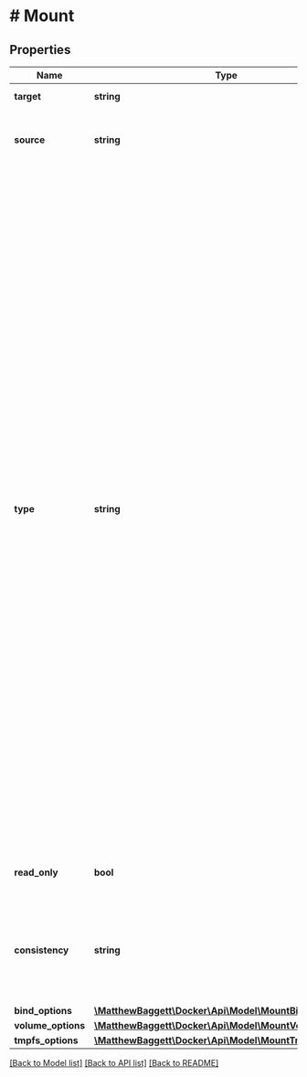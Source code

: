 # # Mount

## Properties

Name | Type | Description | Notes
------------ | ------------- | ------------- | -------------
**target** | **string** | Container path. | [optional]
**source** | **string** | Mount source (e.g. a volume name, a host path). | [optional]
**type** | **string** | The mount type. Available types:  - &#x60;bind&#x60; Mounts a file or directory from the host into the container. Must exist prior to creating the container. - &#x60;volume&#x60; Creates a volume with the given name and options (or uses a pre-existing volume with the same name and options). These are **not** removed when the container is removed. - &#x60;tmpfs&#x60; Create a tmpfs with the given options. The mount source cannot be specified for tmpfs. - &#x60;npipe&#x60; Mounts a named pipe from the host into the container. Must exist prior to creating the container. - &#x60;cluster&#x60; a Swarm cluster volume | [optional]
**read_only** | **bool** | Whether the mount should be read-only. | [optional]
**consistency** | **string** | The consistency requirement for the mount: &#x60;default&#x60;, &#x60;consistent&#x60;, &#x60;cached&#x60;, or &#x60;delegated&#x60;. | [optional]
**bind_options** | [**\MatthewBaggett\Docker\Api\Model\MountBindOptions**](MountBindOptions.md) |  | [optional]
**volume_options** | [**\MatthewBaggett\Docker\Api\Model\MountVolumeOptions**](MountVolumeOptions.md) |  | [optional]
**tmpfs_options** | [**\MatthewBaggett\Docker\Api\Model\MountTmpfsOptions**](MountTmpfsOptions.md) |  | [optional]

[[Back to Model list]](../../README.md#models) [[Back to API list]](../../README.md#endpoints) [[Back to README]](../../README.md)
